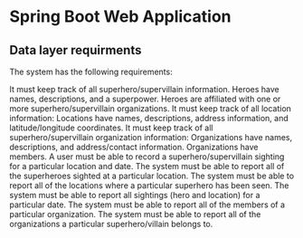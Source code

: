 # Spring Boot Web Application #

## Data layer requirments ##

The system has the following requirements:

It must keep track of all superhero/supervillain information.
Heroes have names, descriptions, and a superpower.
Heroes are affiliated with one or more superhero/supervillain organizations.
It must keep track of all location information:
Locations have names, descriptions, address information, and latitude/longitude coordinates.
It must keep track of all superhero/supervillain organization information:
Organizations have names, descriptions, and address/contact information.
Organizations have members.
A user must be able to record a superhero/supervillain sighting for a particular location and date.
The system must be able to report all of the superheroes sighted at a particular location.
The system must be able to report all of the locations where a particular superhero has been seen.
The system must be able to report all sightings (hero and location) for a particular date.
The system must be able to report all of the members of a particular organization.
The system must be able to report all of the organizations a particular superhero/villain belongs to.
